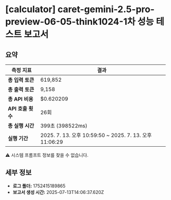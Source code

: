# [calculator] caret-gemini-2.5-pro-preview-06-05-think1024-1차 성능 테스트 보고서

## 요약

| 측정 지표 | 결과 |
|---|---|
| **총 입력 토큰** | 619,852 |
| **총 출력 토큰** | 9,158 |
| **총 API 비용** | $0.620209 |
| **API 호출 횟수** | 26회 |
| **총 실행 시간** | 399초 (398522ms) |
| **실행 기간** | 2025. 7. 13. 오후 10:59:50 ~ 2025. 7. 13. 오후 11:06:29 |

⚠️ 시스템 프롬프트 정보를 찾을 수 없습니다.



## 세부 정보

- **로그 폴더:** 1752415189865
- **보고서 생성 시간:** 2025-07-13T14:06:37.620Z